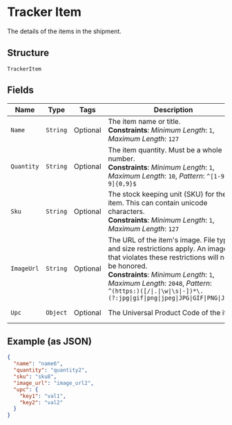
# Tracker Item

The details of the items in the shipment.

## Structure

`TrackerItem`

## Fields

| Name | Type | Tags | Description | Getter | Setter |
|  --- | --- | --- | --- | --- | --- |
| `Name` | `String` | Optional | The item name or title.<br>**Constraints**: *Minimum Length*: `1`, *Maximum Length*: `127` | String getName() | setName(String name) |
| `Quantity` | `String` | Optional | The item quantity. Must be a whole number.<br>**Constraints**: *Minimum Length*: `1`, *Maximum Length*: `10`, *Pattern*: `^[1-9][0-9]{0,9}$` | String getQuantity() | setQuantity(String quantity) |
| `Sku` | `String` | Optional | The stock keeping unit (SKU) for the item. This can contain unicode characters.<br>**Constraints**: *Minimum Length*: `1`, *Maximum Length*: `127` | String getSku() | setSku(String sku) |
| `ImageUrl` | `String` | Optional | The URL of the item's image. File type and size restrictions apply. An image that violates these restrictions will not be honored.<br>**Constraints**: *Minimum Length*: `1`, *Maximum Length*: `2048`, *Pattern*: `^(https:)([/\|.\|\w\|\s\|-])*\.(?:jpg\|gif\|png\|jpeg\|JPG\|GIF\|PNG\|JPEG)` | String getImageUrl() | setImageUrl(String imageUrl) |
| `Upc` | `Object` | Optional | The Universal Product Code of the item. | Object getUpc() | setUpc(Object upc) |

## Example (as JSON)

```json
{
  "name": "name6",
  "quantity": "quantity2",
  "sku": "sku8",
  "image_url": "image_url2",
  "upc": {
    "key1": "val1",
    "key2": "val2"
  }
}
```

